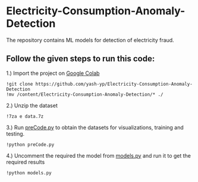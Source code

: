 # Electricity-Consumption-Anomaly-Detection

The repository contains ML models for detection of electricity fraud. 

## Follow the given steps to run this code:

1.) Import the project on [Google Colab](https://colab.research.google.com/)

```
!git clone https://github.com/yash-yp/Electricity-Consumption-Anomaly-Detection
!mv /content/Electricity-Consumption-Anomaly-Detection/* ./
```

2.) Unzip the dataset

```
!7za e data.7z
```

3.) Run [preCode.py](preCode.py) to obtain the datasets for visualizations, training and testing.

```
!python preCode.py
```

4.) Uncomment the required the model from [models.py](models.py) and run it to get the required results

```
!python models.py
```
